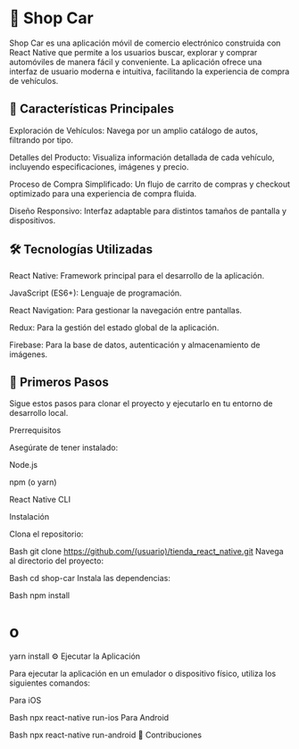 # 🚗 Shop Car
Shop Car es una aplicación móvil de comercio electrónico construida con React Native que permite a los usuarios buscar, explorar y comprar automóviles de manera fácil y conveniente. La aplicación ofrece una interfaz de usuario moderna e intuitiva, facilitando la experiencia de compra de vehículos.

## 🌟 Características Principales

Exploración de Vehículos: Navega por un amplio catálogo de autos, filtrando por tipo.

Detalles del Producto: Visualiza información detallada de cada vehículo, incluyendo especificaciones, imágenes y precio.

Proceso de Compra Simplificado: Un flujo de carrito de compras y checkout optimizado para una experiencia de compra fluida.

Diseño Responsivo: Interfaz adaptable para distintos tamaños de pantalla y dispositivos.

## 🛠️ Tecnologías Utilizadas

React Native: Framework principal para el desarrollo de la aplicación.

JavaScript (ES6+): Lenguaje de programación.

React Navigation: Para gestionar la navegación entre pantallas.

Redux: Para la gestión del estado global de la aplicación.

Firebase: Para la base de datos, autenticación y almacenamiento de imágenes.

## 🚀 Primeros Pasos

Sigue estos pasos para clonar el proyecto y ejecutarlo en tu entorno de desarrollo local.

Prerrequisitos

Asegúrate de tener instalado:

Node.js

npm (o yarn)

React Native CLI

Instalación

Clona el repositorio:

Bash
git clone https://github.com/(usuario)/tienda_react_native.git
Navega al directorio del proyecto:

Bash
cd shop-car
Instala las dependencias:

Bash
npm install
# o
yarn install
⚙️ Ejecutar la Aplicación

Para ejecutar la aplicación en un emulador o dispositivo físico, utiliza los siguientes comandos:

Para iOS

Bash
npx react-native run-ios
Para Android

Bash
npx react-native run-android
🤝 Contribuciones
